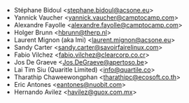 * Stéphane Bidoul <[stephane.bidoul@acsone.eu](mailto:stephane.bidoul@acsone.eu)>
* Yannick Vaucher <[yannick.vaucher@camptocamp.com](mailto:yannick.vaucher@camptocamp.com)>
* Alexandre Fayolle <[alexandre.fayolle@camptocamp.com](mailto:alexandre.fayolle@camptocamp.com)>
* Holger Brunn <[hbrunn@therp.nl](mailto:hbrunn@therp.nl)>
* Laurent Mignon (aka lmi) <[laurent.mignon@acsone.eu](mailto:laurent.mignon@acsone.eu)>
* Sandy Carter <[sandy.carter@savoirfairelinux.com](mailto:sandy.carter@savoirfairelinux.com)>
* Fabio Vilchez <[fabio.vilchez@clearcorp.co.cr](mailto:fabio.vilchez@clearcorp.co.cr)>
* Jos De Graeve <[Jos.DeGraeve@apertoso.be](mailto:Jos.DeGraeve@apertoso.be)>
* Lai Tim Siu (Quaritle Limited) <[info@quartile.co](mailto:info@quartile.co)>
* Tharathip Chaweewongphan <[tharathipc@ecosoft.co.th](mailto:tharathipc@ecosoft.co.th)>
* Eric Antones <[eantones@nuobit.com](mailto:eantones@nuobit.com)>
* Hernando Avilez <[havilez@guox.com.mx](mailto:eantones@nuobit.com)>
